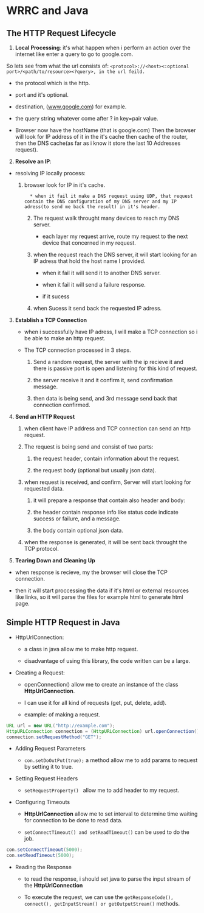 # WRRC and Java

## The HTTP Request Lifecycle

1. **Local Processing**: it's what happen when i perform an action over the internet like enter a query to go to google.com.

So lets see from what the url consists of: `<protocol>://<host><:optional port>/<path/to/resource><?query>, in the url feild.`

  * the protocol which is the http.

  * port and it's optional.

  * destination, (www.google.com) for example.

  * the query string whatever come after ? in key=pair value.

* Browser now have the hostName (that is google.com) Then the browser will look for IP address of it in the it's cache then cache of the router, then the DNS cache(as far as i know it store the last 10 Addresses request).

2. **Resolve an IP**:

* resolving IP locally process:

  1. browser look for IP in it's cache.

           * when it fail it make a DNS request using UDP, that request contain the DNS configuration of my DNS server and my IP adress(to send me back the result) in it's header.

        2. The request walk throught many devices to reach my DNS server.

           * each layer my request arrive, route my request to the next device that concerned in my request.

        3. when the request reach the DNS server, it will start looking for an IP adress that hold the host name I provided.

           * when it fail it will send it to another DNS server.

           * when it fail it will send a failure response.

           * if it sucess

        4. when Sucess it send back the requested IP adress.

3. **Establish a TCP Connection**

   *  when i successfully have IP adress, I will make a TCP connection so i be able to make an http request.

   * The TCP connection processed in 3 steps.

     1. Send a random request, the server with the ip recieve it and there is passive port is open and listening for this kind of request.

     2. the server receive it and it confirm it, send confirmation message.

     3. then data is being send, and 3rd message send back that connection confirmed.


4. **Send an HTTP Request**

   1. when client have IP address and TCP connection can send an http request.

   2. The request is being send and consist of two parts:

      1. the request header, contain information about the request.

      2. the request body (optional but usually json data).

   3. when request is received, and confirm, Server will start looking for requested data.

      1. it will prepare a response that contain also header and body:

      2. the header contain response info like status code indicate success or failure, and a message.

      3. the body contain optional json data.

   4. when the response is generated, it will be sent back throught the TCP protocol.

5. **Tearing Down and Cleaning Up**

* when response is recieve, my the browser will close the TCP connection.

* then it will start proccessing the data if it's html or external resources like links, so it will parse the files for example html to generate html page.


## Simple HTTP Request in Java

 * HttpUrlConnection:

   * a class in java allow me to make http request.

   * disadvantage of using this library, the code written can be a large.

 * Creating a Request:

   * openConnection() allow me to create an instance of the class **HttpUrlConnection**.

   * I can use it for all kind of requests (get, put, delete, add).

   * example: of making a request.

```java
URL url = new URL("http://example.com");
HttpURLConnection connection = (HttpURLConnection) url.openConnection();
connection.setRequestMethod("GET");
```

* Adding Request Parameters

  * `con.setDoOutPut(true);` a method allow me to add params to request by setting it to true.

* Setting Request Headers

  * `setRequestProperty() ` allow me to add header to my request.

* Configuring Timeouts

  * **HttpUrlConnection**  allow me to set interval to determine time waiting for connection to be done to read data.

  *  `setConnectTimeout() and setReadTimeout()`  can be used to do the job.

```java
con.setConnectTimeout(5000);
con.setReadTimeout(5000);

```

* Reading the Response

  * to read the response, i should set java to parse the input stream of the **HttpUrlConnection** 

  * To execute the request, we can use the `getResponseCode(), connect(), getInputStream() or getOutputStream()` methods.